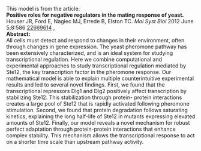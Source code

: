 

This model is from the article:  
**Positive roles for negative regulators in the mating response of yeast.**   
Houser JR, Ford E, Nagiec MJ, Errede B, Elston TC. _Mol Syst Biol_ 2012 June
5;8:586 [22669614](http://www.ncbi.nlm.nih.gov/pubmed/22669614) ,  
**Abstract:**   
All cells must detect and respond to changes in their environment, often
through changes in gene expression. The yeast pheromone pathway has been
extensively characterized, and is an ideal system for studying transcriptional
regulation. Here we combine computational and experimental approaches to study
transcriptional regulation mediated by Ste12, the key transcription factor in
the pheromone response. Our mathematical model is able to explain multiple
counterintuitive experimental results and led to several novel findings.
First, we found that the transcriptional repressors Dig1 and Dig2 positively
affect transcription by stabilizing Ste12. This stabilization through protein-
protein interactions creates a large pool of Ste12 that is rapidly activated
following pheromone stimulation. Second, we found that protein degradation
follows saturating kinetics, explaining the long half-life of Ste12 in mutants
expressing elevated amounts of Ste12. Finally, our model reveals a novel
mechanism for robust perfect adaptation through protein-protein interactions
that enhance complex stability. This mechanism allows the transcriptional
response to act on a shorter time scale than upstream pathway activity.

